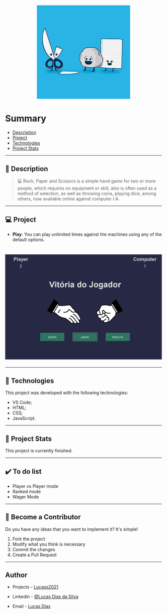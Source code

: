 <h1 align="center">
    <img src="./assets/logo05.png"/>
</h1>

# Summary

- [Description](#📝-Description)
- [Project](#💻-Project)
- [Technologies](#🚀-Technologies)
- [Project Stats](#🎯-Project-Stats)

---

## 📝 Description

>💻 Rock, Paper and Scissors  is a simple hand game for two or more people, which requires no equipment or skill, also is often used as a method of selection, 
as well as throwing coins, playing dice, among others, now available online against computer I.A.



---

## 💻 Project

* <b>Play</b>: You can play unlimited times against the machines using any of the default options.


<h1 align="center">
    <img src="./assets/read00.PNG"/>
</h1>



---

## 🚀 Technologies
This project was developed with the following technologies:
* VS Code;
* HTML;
* CSS;
* JavaScript.



---

## 🎯 Project Stats

This project is currently finished.


---

## :heavy_check_mark: To do list

- Player vs Player mode
- Ranked mode
- Wager Mode

---

## :handshake: Become a Contributor

Do you have any ideas that you want to implement it? It's simple!

1. Fork the project
2. Modify what you think is necessary
3. Commit the changes
4. Create a Pull Request

---

## Author

- Projects - [Lucass2021](https://github.com/Lucass2021)

- Linkedin - [@Lucas Dias da Silva](https://www.linkedin.com/in/lucas-dias-da-silva-118954199/)

- Email - [Lucas Dias](mailto:lucas.allx@hotmail.com")
